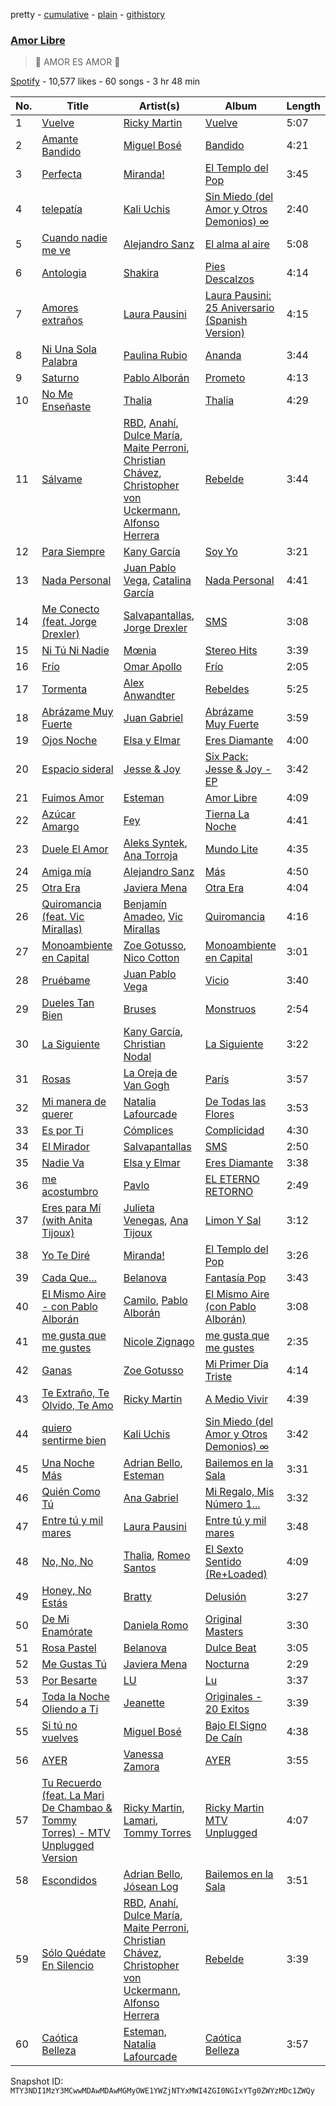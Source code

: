 pretty - [cumulative](/playlists/cumulative/37i9dQZF1DXa87Zq4SJwzv.md) - [plain](/playlists/plain/37i9dQZF1DXa87Zq4SJwzv) - [githistory](https://github.githistory.xyz/mackorone/spotify-playlist-archive/blob/main/playlists/plain/37i9dQZF1DXa87Zq4SJwzv)

### [Amor Libre](https://open.spotify.com/playlist/37i9dQZF1DXa87Zq4SJwzv)

> 🌈 AMOR ES AMOR 🌈

[Spotify](https://open.spotify.com/user/spotify) - 10,577 likes - 60 songs - 3 hr 48 min

| No. | Title | Artist(s) | Album | Length |
|---|---|---|---|---|
| 1 | [Vuelve](https://open.spotify.com/track/3OK8WgNRmp4F3ahXe6XX6l) | [Ricky Martin](https://open.spotify.com/artist/7slfeZO9LsJbWgpkIoXBUJ) | [Vuelve](https://open.spotify.com/album/3B7djG7pr1PycUJiWW6NQL) | 5:07 |
| 2 | [Amante Bandido](https://open.spotify.com/track/1hj6nYHeGclSY0VNTHMi27) | [Miguel Bosé](https://open.spotify.com/artist/7mWCSSOYqm4E9mB7V4ot6S) | [Bandido](https://open.spotify.com/album/29QmPdVjXD0c5DpS4U51di) | 4:21 |
| 3 | [Perfecta](https://open.spotify.com/track/09QfIIP4NUx4A3thmovb2o) | [Miranda!](https://open.spotify.com/artist/2eEmsgWmUFMbtU7agJpnjY) | [El Templo del Pop](https://open.spotify.com/album/0KzE84u9io1eWxWSs9SmSY) | 3:45 |
| 4 | [telepatía](https://open.spotify.com/track/6tDDoYIxWvMLTdKpjFkc1B) | [Kali Uchis](https://open.spotify.com/artist/1U1el3k54VvEUzo3ybLPlM) | [Sin Miedo \(del Amor y Otros Demonios\) ∞](https://open.spotify.com/album/00wSTrFxoSzA7eeS1UxHgd) | 2:40 |
| 5 | [Cuando nadie me ve](https://open.spotify.com/track/7sNpt6AvOvXXZVaqTCFVCu) | [Alejandro Sanz](https://open.spotify.com/artist/5sUrlPAHlS9NEirDB8SEbF) | [El alma al aire](https://open.spotify.com/album/5H3nqNi9L3NaxPG45h3CjJ) | 5:08 |
| 6 | [Antologia](https://open.spotify.com/track/0KAqMRUSZwzG3dZLdDA4eH) | [Shakira](https://open.spotify.com/artist/0EmeFodog0BfCgMzAIvKQp) | [Pies Descalzos](https://open.spotify.com/album/3HLngzP9wVd8p3SMDQgyd9) | 4:14 |
| 7 | [Amores extraños](https://open.spotify.com/track/2vT5bweFphLcVvpmZR5PEv) | [Laura Pausini](https://open.spotify.com/artist/2e4nwiX8ZCU09LGLOpeqTH) | [Laura Pausini: 25 Aniversario \(Spanish Version\)](https://open.spotify.com/album/0EXcVDePo397i4Um4vGxGs) | 4:15 |
| 8 | [Ni Una Sola Palabra](https://open.spotify.com/track/4oCqda0opcaXQPjoAhhcfg) | [Paulina Rubio](https://open.spotify.com/artist/1d6dwipPrsFSJVmFTTdFSS) | [Ananda](https://open.spotify.com/album/0F2H68l0GgokiCljA6w1aT) | 3:44 |
| 9 | [Saturno](https://open.spotify.com/track/2f0Ft2XdvNSMSY5TUlZgEz) | [Pablo Alborán](https://open.spotify.com/artist/5M9Bb4adKAgrOFOhc05Y50) | [Prometo](https://open.spotify.com/album/4qtl6sl6iwC37wRM9lbssD) | 4:13 |
| 10 | [No Me Enseñaste](https://open.spotify.com/track/37QuCMe2SASXrkLm5NhT5m) | [Thalia](https://open.spotify.com/artist/23wEWD21D4TPYiJugoXmYb) | [Thalia](https://open.spotify.com/album/5aHuKZqTY34cuOcIFfohrt) | 4:29 |
| 11 | [Sálvame](https://open.spotify.com/track/3hbTkJ0yFzHbawnKyhvTQj) | [RBD](https://open.spotify.com/artist/7cjh6y0V9SsyCrWSXTzwOs), [Anahí](https://open.spotify.com/artist/0TeVa4xdLB8vdzjsvKH6Ri), [Dulce María](https://open.spotify.com/artist/6kaefrHSdAvxhhCVDFTCEL), [Maite Perroni](https://open.spotify.com/artist/6ModsWtBph2rE6zCTVxvZt), [Christian Chávez](https://open.spotify.com/artist/0aMqt2uGLuHj4eI8oXgVzN), [Christopher von Uckermann](https://open.spotify.com/artist/5O8cudluftNZ6PCwRzvYxo), [Alfonso Herrera](https://open.spotify.com/artist/0veZkZPeWoJQ9gt6VAXlkN) | [Rebelde](https://open.spotify.com/album/5wvatwGTc0zWIx3dBQadaj) | 3:44 |
| 12 | [Para Siempre](https://open.spotify.com/track/3w6HBymB6v99gmhz4aiX1g) | [Kany García](https://open.spotify.com/artist/69UypehHabb68utzfjAVlV) | [Soy Yo](https://open.spotify.com/album/4HqL9DDTbrqBUFb6Pswcki) | 3:21 |
| 13 | [Nada Personal](https://open.spotify.com/track/3BCayFOh2xF0AuYjcWgSVd) | [Juan Pablo Vega](https://open.spotify.com/artist/2PfyKA4qhjkxUVkerTCxz0), [Catalina García](https://open.spotify.com/artist/2eWiATMtcOCS8vAjRJp9iY) | [Nada Personal](https://open.spotify.com/album/4Wjgz8zUKQ7m2raLlSdsp1) | 4:41 |
| 14 | [Me Conecto \(feat\. Jorge Drexler\)](https://open.spotify.com/track/6X99UPXCpHWCih4OcZN9pg) | [Salvapantallas](https://open.spotify.com/artist/1VZQhmsaBc4voNvRGvFUgK), [Jorge Drexler](https://open.spotify.com/artist/4ssUf5gLb1GBLxi1BhPrVt) | [SMS](https://open.spotify.com/album/2D2JNUc0IzRwyiDR8X2sHh) | 3:08 |
| 15 | [Ni Tú Ni Nadie](https://open.spotify.com/track/16J6wH4Evm97ta1hDQIYQC) | [Mœnia](https://open.spotify.com/artist/3QmmtMrEf7aQrsd1VtejAV) | [Stereo Hits](https://open.spotify.com/album/6y3FTrfW6zFquk2V1qU2as) | 3:39 |
| 16 | [Frío](https://open.spotify.com/track/3DImzJpL5NWczgmWBlIo3X) | [Omar Apollo](https://open.spotify.com/artist/5FxD8fkQZ6KcsSYupDVoSO) | [Frío](https://open.spotify.com/album/6iLxNQccGUSEWjS9NhbnPk) | 2:05 |
| 17 | [Tormenta](https://open.spotify.com/track/0rfngABgn6vIa6TVsubN5j) | [Alex Anwandter](https://open.spotify.com/artist/0M8uC0u1YRUGCieOKmQF02) | [Rebeldes](https://open.spotify.com/album/1knebQMz0NwYy1ICU5P8jE) | 5:25 |
| 18 | [Abrázame Muy Fuerte](https://open.spotify.com/track/2nejvFyJeTDtMRP2nUMt0J) | [Juan Gabriel](https://open.spotify.com/artist/2MRBDr0crHWE5JwPceFncq) | [Abrázame Muy Fuerte](https://open.spotify.com/album/2ERJFuFlmwOV0bxl8VOtdU) | 3:59 |
| 19 | [Ojos Noche](https://open.spotify.com/track/6ltxt8idwnKPqZ5wmTEkpV) | [Elsa y Elmar](https://open.spotify.com/artist/5nKGeITSNCVP76muyOlszy) | [Eres Diamante](https://open.spotify.com/album/6phS5YYVMKIpCKeymOdL7v) | 4:00 |
| 20 | [Espacio sideral](https://open.spotify.com/track/7rGadqZ92cyRGmkDDpxAzH) | [Jesse & Joy](https://open.spotify.com/artist/1mX1TWKpNxDSAH16LgDfiR) | [Six Pack: Jesse & Joy \- EP](https://open.spotify.com/album/3o2ISZrrYHFTKUP3DKuvrK) | 3:42 |
| 21 | [Fuimos Amor](https://open.spotify.com/track/6wkPUUWrRhBUFAqC5UCcG4) | [Esteman](https://open.spotify.com/artist/3ZtIhDSOuRkpDyqjx53X1R) | [Amor Libre](https://open.spotify.com/album/3ZNcUIksSrVfc5Ow7f4J6F) | 4:09 |
| 22 | [Azúcar Amargo](https://open.spotify.com/track/4Gf68vwxa69hCiXmJ1jvgj) | [Fey](https://open.spotify.com/artist/3uC20p2EoNm5LYtzSVWdkL) | [Tierna La Noche](https://open.spotify.com/album/6okRyANFqFxUmxBcGwRp9Y) | 4:41 |
| 23 | [Duele El Amor](https://open.spotify.com/track/0oXLSuno5adlHcPzlzs8l6) | [Aleks Syntek](https://open.spotify.com/artist/0r8toju2ecKaVtItkzAnNi), [Ana Torroja](https://open.spotify.com/artist/5YekZn3GGnPIURNA6RG124) | [Mundo Lite](https://open.spotify.com/album/1RaOKsaRdN1H4twh4u6FUd) | 4:35 |
| 24 | [Amiga mía](https://open.spotify.com/track/6kQYMqjobmB8MkWwa9OUyA) | [Alejandro Sanz](https://open.spotify.com/artist/5sUrlPAHlS9NEirDB8SEbF) | [Más](https://open.spotify.com/album/3MfNbOJuFb5H4CjrT49oiI) | 4:50 |
| 25 | [Otra Era](https://open.spotify.com/track/0D8qIsQZvrXmClkyp19Lsl) | [Javiera Mena](https://open.spotify.com/artist/6c0qylj1D1gqcUUN2P8Ofp) | [Otra Era](https://open.spotify.com/album/1Ag7xE38iyJ4NzzbRSpvah) | 4:04 |
| 26 | [Quiromancia \(feat\. Vic Mirallas\)](https://open.spotify.com/track/1FjvS0Xoqcvo6DG3Dn8E8a) | [Benjamín Amadeo](https://open.spotify.com/artist/6GYXfifD78PYARjZzxQzrG), [Vic Mirallas](https://open.spotify.com/artist/08VkVB0giqumfUMl4Ea922) | [Quiromancia](https://open.spotify.com/album/1KBZbjexyRuJi8ke07XmyY) | 4:16 |
| 27 | [Monoambiente en Capital](https://open.spotify.com/track/1prdmkn7pO2S0FJChx0fN4) | [Zoe Gotusso](https://open.spotify.com/artist/3XBw8ImFEo86mEB2dYh0vS), [Nico Cotton](https://open.spotify.com/artist/78hoprvwWi9cDX4KJvpECc) | [Monoambiente en Capital](https://open.spotify.com/album/1HjSFjgizVFIZ9c1aG9VC7) | 3:01 |
| 28 | [Pruébame](https://open.spotify.com/track/7KMX1DFFZcun1SVZYb1O9I) | [Juan Pablo Vega](https://open.spotify.com/artist/2PfyKA4qhjkxUVkerTCxz0) | [Vicio](https://open.spotify.com/album/4y12g0vib5JKEyPpWIJFXQ) | 3:40 |
| 29 | [Dueles Tan Bien](https://open.spotify.com/track/5CXIcaCtSSdMu8e53hWAr8) | [Bruses](https://open.spotify.com/artist/5bRLeMl4Tnozmg9wR1pY7y) | [Monstruos](https://open.spotify.com/album/5eBqDH63grduGAMyVGiYRe) | 2:54 |
| 30 | [La Siguiente](https://open.spotify.com/track/4joPCNKibsoabhpuHPofqG) | [Kany García](https://open.spotify.com/artist/69UypehHabb68utzfjAVlV), [Christian Nodal](https://open.spotify.com/artist/0XwVARXT135rw8lyw1EeWP) | [La Siguiente](https://open.spotify.com/album/2ew2njzdzMchb0J1ocVLPH) | 3:22 |
| 31 | [Rosas](https://open.spotify.com/track/06p2Ij0lXD45LODQDCov0u) | [La Oreja de Van Gogh](https://open.spotify.com/artist/4U7lXyKdSf1JbM1aXvsodC) | [París](https://open.spotify.com/album/0QM5DL8C9uOYI2hGKbLUq8) | 3:57 |
| 32 | [Mi manera de querer](https://open.spotify.com/track/2rT9arG3oKOPquWNik5l73) | [Natalia Lafourcade](https://open.spotify.com/artist/1hcdI2N1023RvSwLzTtdsp) | [De Todas las Flores](https://open.spotify.com/album/4BJoDX0fIjR4RsFF4vyd81) | 3:53 |
| 33 | [Es por Ti](https://open.spotify.com/track/2vcj4d4TpiyWqMbdRu4j6u) | [Cómplices](https://open.spotify.com/artist/4VIU80QkcrMEdKoiWmnWvr) | [Complicidad](https://open.spotify.com/album/27l6BNDnHWL6587GG6I53C) | 4:30 |
| 34 | [El Mirador](https://open.spotify.com/track/0PIUMPLmzEAKBp3AHU5wzK) | [Salvapantallas](https://open.spotify.com/artist/1VZQhmsaBc4voNvRGvFUgK) | [SMS](https://open.spotify.com/album/2D2JNUc0IzRwyiDR8X2sHh) | 2:50 |
| 35 | [Nadie Va](https://open.spotify.com/track/77DSKbAL8JZjoJybl2tcAU) | [Elsa y Elmar](https://open.spotify.com/artist/5nKGeITSNCVP76muyOlszy) | [Eres Diamante](https://open.spotify.com/album/6phS5YYVMKIpCKeymOdL7v) | 3:38 |
| 36 | [me acostumbro](https://open.spotify.com/track/5DiyXD2xRkeYmR7oUA4eFD) | [Pavlo](https://open.spotify.com/artist/5HkbqKHZAvQjhjkhYm6mp2) | [EL ETERNO RETORNO](https://open.spotify.com/album/6vBjLUk61sV9Qy27RwVOHj) | 2:49 |
| 37 | [Eres para Mí \(with Anita Tijoux\)](https://open.spotify.com/track/4m3vLNZkFAjm30XxPXf7E3) | [Julieta Venegas](https://open.spotify.com/artist/2QWIScpFDNxmS6ZEMIUvgm), [Ana Tijoux](https://open.spotify.com/artist/40JMTpVRUw90SrN4pFA6Mz) | [Limon Y Sal](https://open.spotify.com/album/1YhHEtOj1mhMz0769Fqa9Q) | 3:12 |
| 38 | [Yo Te Diré](https://open.spotify.com/track/45dWn7gzWdxNO15dPzWRSV) | [Miranda!](https://open.spotify.com/artist/2eEmsgWmUFMbtU7agJpnjY) | [El Templo del Pop](https://open.spotify.com/album/0KzE84u9io1eWxWSs9SmSY) | 3:26 |
| 39 | [Cada Que...](https://open.spotify.com/track/22cB3FJq4vAb2gnUUbux2i) | [Belanova](https://open.spotify.com/artist/3oNy8cjBtJzLC07I70sklp) | [Fantasía Pop](https://open.spotify.com/album/2iVR0P9wqSzNU0tYz1T1aq) | 3:43 |
| 40 | [El Mismo Aire \- con Pablo Alborán](https://open.spotify.com/track/5EbtodsuLbxrFDH6j5avVS) | [Camilo](https://open.spotify.com/artist/28gNT5KBp7IjEOQoevXf9N), [Pablo Alborán](https://open.spotify.com/artist/5M9Bb4adKAgrOFOhc05Y50) | [El Mismo Aire \(con Pablo Alborán\)](https://open.spotify.com/album/3E3coJkwv6rbqUTiw1qLZ6) | 3:08 |
| 41 | [me gusta que me gustes](https://open.spotify.com/track/103F71tYE8WU3AtiIkmDC0) | [Nicole Zignago](https://open.spotify.com/artist/1SflmlTg1rQ6pTBQ1CbWEP) | [me gusta que me gustes](https://open.spotify.com/album/6acoBVsjADxdd7qpUwfMcv) | 2:35 |
| 42 | [Ganas](https://open.spotify.com/track/54JWFISolUGIbtNeANGp2B) | [Zoe Gotusso](https://open.spotify.com/artist/3XBw8ImFEo86mEB2dYh0vS) | [Mi Primer Día Triste](https://open.spotify.com/album/7IT0jjgh94QCM7Uyfn5Oyo) | 4:14 |
| 43 | [Te Extraño, Te Olvido, Te Amo](https://open.spotify.com/track/4S1bYWrLOC8smuy8kJzxKQ) | [Ricky Martin](https://open.spotify.com/artist/7slfeZO9LsJbWgpkIoXBUJ) | [A Medio Vivir](https://open.spotify.com/album/4URjPTEl3KRpkzWFTvYmiM) | 4:39 |
| 44 | [quiero sentirme bien](https://open.spotify.com/track/1xP2jdihnPfoqPNVHHhKnm) | [Kali Uchis](https://open.spotify.com/artist/1U1el3k54VvEUzo3ybLPlM) | [Sin Miedo \(del Amor y Otros Demonios\) ∞](https://open.spotify.com/album/00wSTrFxoSzA7eeS1UxHgd) | 3:42 |
| 45 | [Una Noche Más](https://open.spotify.com/track/42yqhdvpet3rMgwnfbibh8) | [Adrian Bello](https://open.spotify.com/artist/0ZwjmGhps2YvUMzB7ihFV8), [Esteman](https://open.spotify.com/artist/3ZtIhDSOuRkpDyqjx53X1R) | [Bailemos en la Sala](https://open.spotify.com/album/1AGFRwoIQhzXjkxAVEMn2W) | 3:31 |
| 46 | [Quién Como Tú](https://open.spotify.com/track/0G8Z54XEe5ArAcefdEwRNs) | [Ana Gabriel](https://open.spotify.com/artist/41ESHLayJ5sDKjAOv6cMhe) | [Mi Regalo, Mis Número 1...](https://open.spotify.com/album/5emmvRD2uuSJAn12txkj7W) | 3:32 |
| 47 | [Entre tú y mil mares](https://open.spotify.com/track/3reCcj2BzaDnnrlnZ0aq2X) | [Laura Pausini](https://open.spotify.com/artist/2e4nwiX8ZCU09LGLOpeqTH) | [Entre tú y mil mares](https://open.spotify.com/album/6YZ8BnXi5PavXdw8XmOmUj) | 3:48 |
| 48 | [No, No, No](https://open.spotify.com/track/1qjpqPksHOOIKcwShB08oz) | [Thalia](https://open.spotify.com/artist/23wEWD21D4TPYiJugoXmYb), [Romeo Santos](https://open.spotify.com/artist/5lwmRuXgjX8xIwlnauTZIP) | [El Sexto Sentido \(Re+Loaded\)](https://open.spotify.com/album/3kHeN0vyKHdjNO5YOnCt2r) | 4:09 |
| 49 | [Honey, No Estás](https://open.spotify.com/track/4tiMBMyoWSRPmLHg16VpUs) | [Bratty](https://open.spotify.com/artist/0UTzLuwz9RvFOCnwAZjUxn) | [Delusión](https://open.spotify.com/album/30OWJ1eBG8vQOfN1Gk5uYN) | 3:27 |
| 50 | [De Mi Enamórate](https://open.spotify.com/track/5UXgeLTzAyhgfRJubZRemE) | [Daniela Romo](https://open.spotify.com/artist/6gvh8pQI316iafbHiT7B3y) | [Original Masters](https://open.spotify.com/album/4CxnKxTQuQKXWrWHAVtaMO) | 3:30 |
| 51 | [Rosa Pastel](https://open.spotify.com/track/3mU0DbuWtUX5KCaovOQZVK) | [Belanova](https://open.spotify.com/artist/3oNy8cjBtJzLC07I70sklp) | [Dulce Beat](https://open.spotify.com/album/5aamU0jIrX7bsjUsPCFVAK) | 3:05 |
| 52 | [Me Gustas Tú](https://open.spotify.com/track/5rKuJ17ulyXWrqtLKS4sFM) | [Javiera Mena](https://open.spotify.com/artist/6c0qylj1D1gqcUUN2P8Ofp) | [Nocturna](https://open.spotify.com/album/5vU4ilAXgThxcO2wEuPuk3) | 2:29 |
| 53 | [Por Besarte](https://open.spotify.com/track/4q88IbAn47f7GCQIFhbYkL) | [LU](https://open.spotify.com/artist/1G4QsyR9Fj6k8JJK233X8C) | [Lu](https://open.spotify.com/album/0FDD3Y5vJ0chGNLtJju6nq) | 3:37 |
| 54 | [Toda la Noche Oliendo a Ti](https://open.spotify.com/track/361ePlL30dZ240c84R06AG) | [Jeanette](https://open.spotify.com/artist/2Asr5Otk5aKK272pK4ocG2) | [Originales \- 20 Exitos](https://open.spotify.com/album/5xaZwiFGYT273Zk40sen9o) | 3:39 |
| 55 | [Si tú no vuelves](https://open.spotify.com/track/1YFBO31kSEYo1DVkjSj8LG) | [Miguel Bosé](https://open.spotify.com/artist/7mWCSSOYqm4E9mB7V4ot6S) | [Bajo El Signo De Caín](https://open.spotify.com/album/3TNVefBL4j3T9Cr7XU232u) | 4:38 |
| 56 | [AYER](https://open.spotify.com/track/35Wj0cnOM2lm3tOlv75xOR) | [Vanessa Zamora](https://open.spotify.com/artist/3IZxs4ZukiitIk8vkAPAxC) | [AYER](https://open.spotify.com/album/1x4RIIsvk0j4Yn1URB2HjP) | 3:55 |
| 57 | [Tu Recuerdo \(feat\. La Mari De Chambao & Tommy Torres\) \- MTV Unplugged Version](https://open.spotify.com/track/61hJK3EfAd1LDk7x5OrCTc) | [Ricky Martin](https://open.spotify.com/artist/7slfeZO9LsJbWgpkIoXBUJ), [Lamari](https://open.spotify.com/artist/1Rv4Ogfu7pg6QMo09XWtWK), [Tommy Torres](https://open.spotify.com/artist/264nbMzGPSkDZqTY8nXwCG) | [Ricky Martin MTV Unplugged](https://open.spotify.com/album/7qhZvYXFgsaSzuukZw9WCM) | 4:07 |
| 58 | [Escondidos](https://open.spotify.com/track/0Dqqdhn0ktI7pz8qNhT3AO) | [Adrian Bello](https://open.spotify.com/artist/0ZwjmGhps2YvUMzB7ihFV8), [Jósean Log](https://open.spotify.com/artist/1LMyTeRhjaitILs98h3MaF) | [Bailemos en la Sala](https://open.spotify.com/album/1AGFRwoIQhzXjkxAVEMn2W) | 3:51 |
| 59 | [Sólo Quédate En Silencio](https://open.spotify.com/track/2RJ1fg4qf2vgZKifTa4HgA) | [RBD](https://open.spotify.com/artist/7cjh6y0V9SsyCrWSXTzwOs), [Anahí](https://open.spotify.com/artist/0TeVa4xdLB8vdzjsvKH6Ri), [Dulce María](https://open.spotify.com/artist/6kaefrHSdAvxhhCVDFTCEL), [Maite Perroni](https://open.spotify.com/artist/6ModsWtBph2rE6zCTVxvZt), [Christian Chávez](https://open.spotify.com/artist/0aMqt2uGLuHj4eI8oXgVzN), [Christopher von Uckermann](https://open.spotify.com/artist/5O8cudluftNZ6PCwRzvYxo), [Alfonso Herrera](https://open.spotify.com/artist/0veZkZPeWoJQ9gt6VAXlkN) | [Rebelde](https://open.spotify.com/album/5wvatwGTc0zWIx3dBQadaj) | 3:39 |
| 60 | [Caótica Belleza](https://open.spotify.com/track/2mb51571ds4q4XcOP23rF1) | [Esteman](https://open.spotify.com/artist/3ZtIhDSOuRkpDyqjx53X1R), [Natalia Lafourcade](https://open.spotify.com/artist/1hcdI2N1023RvSwLzTtdsp) | [Caótica Belleza](https://open.spotify.com/album/7MVYNG79vMkMN7mxBNxYvS) | 3:57 |

Snapshot ID: `MTY3NDI1MzY3MCwwMDAwMDAwMGMyOWE1YWZjNTYxMWI4ZGI0NGIxYTg0ZWYzMDc1ZWQy`
